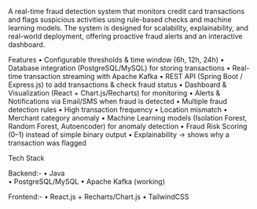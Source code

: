 A real-time fraud detection system that monitors credit card transactions and flags suspicious activities using rule-based checks and machine learning models. The system is designed for scalability, explainability, and real-world deployment, offering proactive fraud alerts and an interactive dashboard.

Features
	•	Configurable thresholds & time window (6h, 12h, 24h)
	•	Database integration (PostgreSQL/MySQL) for storing transactions
	•	Real-time transaction streaming with Apache Kafka
	•	REST API (Spring Boot / Express.js) to add transactions & check fraud status
	•	Dashboard & Visualization (React + Chart.js/Recharts) for monitoring
	•	Alerts & Notifications via Email/SMS when fraud is detected
	•	Multiple fraud detection rules
	•	High transaction frequency
	•	Location mismatch
	•	Merchant category anomaly
	•	Machine Learning models (Isolation Forest, Random Forest, Autoencoder) for anomaly detection
	•	Fraud Risk Scoring (0–1) instead of simple binary output
	•	Explainability → shows why a transaction was flagged

Tech Stack

Backend:-
	•	Java  
	•	PostgreSQL/MySQL 
	•	Apache Kafka (working)

Frontend:-
	•	React.js + Recharts/Chart.js 
	•	TailwindCSS
